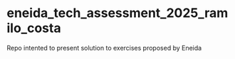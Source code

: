 # eneida_tech_assessment_2025_ramilo_costa

Repo intented to present solution to exercises proposed by Eneida
